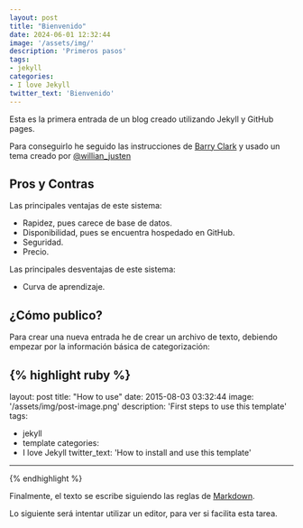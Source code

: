 ```yaml
---
layout: post
title: "Bienvenido"
date: 2024-06-01 12:32:44
image: '/assets/img/'
description: 'Primeros pasos'
tags:
- jekyll  
categories:
- I love Jekyll
twitter_text: 'Bienvenido'
---
```


Esta es la primera entrada de un blog creado utilizando Jekyll y GitHub pages. 

Para conseguirlo he seguido las instrucciones de [Barry Clark](https://github.com/barryclark/jekyll-now) y usado un tema creado por [@willian_justen](https://twitter.com/willian_justen)

## Pros y Contras

Las principales ventajas de este sistema:

- Rapidez, pues carece de base de datos.
- Disponibilidad, pues se encuentra hospedado en GitHub.
- Seguridad.
- Precio.

  
Las principales desventajas de este sistema:

- Curva de aprendizaje.

## ¿Cómo publico?

Para crear una nueva entrada he de crear un archivo de texto, debiendo empezar por la información básica de categorización:

{% highlight ruby %}
---
layout: post
title: "How to use"
date: 2015-08-03 03:32:44
image: '/assets/img/post-image.png'
description: 'First steps to use this template'
tags:
- jekyll 
- template 
categories:
- I love Jekyll
twitter_text: 'How to install and use this template'
---
{% endhighlight %}

Finalmente, el texto se escribe siguiendo las reglas de [Markdown](https://www.markdownguide.org/).

Lo siguiente será intentar utilizar un editor, para ver si facilita esta tarea.
